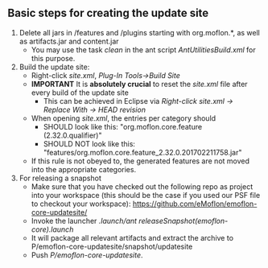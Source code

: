 ## Basic steps for creating the update site
1. Delete all jars in /features and /plugins starting with org.moflon.*, as well as artifacts.jar and content.jar
    * You may use the task *clean* in the ant script *AntUtilitiesBuild.xml* for this purpose.
2. Build the update site:
    * Right-click *site.xml*, *Plug-In Tools->Build Site*
    * **IMPORTANT** It is **absolutely crucial** to reset the *site.xml* file after every build of the update site
      * This can be achieved in Eclipse via *Right-click site.xml -> Replace With -> HEAD revision*
    * When opening *site.xml*, the entries per category should
       * SHOULD look like this: "org.moflon.core.feature (2.32.0.qualifier)"
       * SHOULD NOT look like this: "features/org.moflon.core.feature_2.32.0.201702211758.jar"
    * If this rule is not obeyed to, the generated features are not moved into the appropriate categories.
3. For releasing a snapshot
    * Make sure that you have checked out the following repo as project into your workspace (this should be the case if you used our PSF file to checkout your workspace):
    https://github.com/eMoflon/emoflon-core-updatesite/
    * Invoke the launcher *.launch/ant releaseSnapshot(emoflon-core).launch*
     * It will package all relevant artifacts and extract the archive to P/emoflon-core-updatesite/snapshot/updatesite
    * Push *P/emoflon-core-updatesite*.
